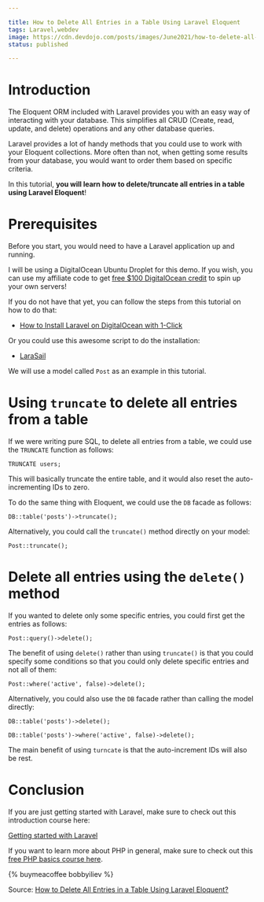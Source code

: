 ```yaml
---

title: How to Delete All Entries in a Table Using Laravel Eloquent
tags: Laravel,webdev
image: https://cdn.devdojo.com/posts/images/June2021/how-to-delete-all-entries-in-a-table-using-laravel-eloquent.jpg
status: published

---
```

# Introduction

The Eloquent ORM included with Laravel provides you with an easy way of interacting with your database. This simplifies all CRUD (Create, read, update, and delete) operations and any other database queries.

Laravel provides a lot of handy methods that you could use to work with your Eloquent collections. More often than not, when getting some results from your database, you would want to order them based on specific criteria. 

In this tutorial, **you will learn how to delete/truncate all entries in a table using Laravel Eloquent**!

# Prerequisites

Before you start, you would need to have a Laravel application up and running.

I will be using a DigitalOcean Ubuntu Droplet for this demo. If you wish, you can use my affiliate code to get [free $100 DigitalOcean credit](https://m.do.co/c/2a9bba940f39) to spin up your own servers!

If you do not have that yet, you can follow the steps from this tutorial on how to do that:

* [How to Install Laravel on DigitalOcean with 1-Click](https://devdojo.com/bobbyiliev/how-to-install-laravel-on-digitalocean-with-1-click)

Or you could use this awesome script to do the installation:

* [LaraSail](https://devdojo.com/episode/laravel-on-digital-ocean-with-larasail)

We will use a model called `Post` as an example in this tutorial.

# Using `truncate` to delete all entries from a table

If we were writing pure SQL, to delete all entries from a table, we could use the `TRUNCATE` function as follows:

```
TRUNCATE users;
```

This will basically truncate the entire table, and it would also reset the auto-incrementing IDs to zero.

To do the same thing with Eloquent, we could use the `DB` facade as follows:

```
DB::table('posts')->truncate();
```

Alternatively, you could call the `truncate()` method directly on your model:

```
Post::truncate();
```

# Delete all entries using the `delete()` method

If you wanted to delete only some specific entries, you could first get the entries as follows:

```
Post::query()->delete();
```

The benefit of using `delete()` rather than using `truncate()` is that you could specify some conditions so that you could only delete specific entries and not all of them:

```
Post::where('active', false)->delete();
```

Alternatively, you could also use the `DB` facade rather than calling the model directly:

```
DB::table('posts')->delete();

DB::table('posts')->where('active', false)->delete();
```

The main benefit of using `turncate` is that the auto-increment IDs will also be rest.

# Conclusion

If you are just getting started with Laravel, make sure to check out this introduction course here:

[Getting started with Laravel](https://devdojo.com/course/laravel-7-basics)

If you want to learn more about PHP in general, make sure to check out this [free PHP basics course here](https://devdojo.com/course/php-basics).

{% buymeacoffee bobbyiliev %}

Source: [How to Delete All Entries in a Table Using Laravel Eloquent?](https://devdojo.com/bobbyiliev/how-to-delete-all-entries-in-a-table-using-laravel-eloquent)